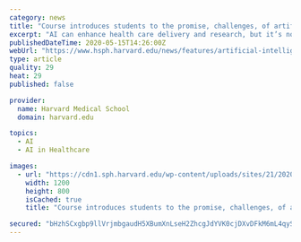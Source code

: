 ```yaml
---
category: news
title: "Course introduces students to the promise, challenges, of artificial intelligence in health"
excerpt: "AI can enhance health care delivery and research, but it’s not a replacement for the knowledge and skill of providers and scientists."
publishedDateTime: 2020-05-15T14:26:00Z
webUrl: "https://www.hsph.harvard.edu/news/features/artificial-intelligence-health-covid/"
type: article
quality: 29
heat: 29
published: false

provider:
  name: Harvard Medical School
  domain: harvard.edu

topics:
  - AI
  - AI in Healthcare

images:
  - url: "https://cdn1.sph.harvard.edu/wp-content/uploads/sites/21/2020/05/AI.jpg"
    width: 1200
    height: 800
    isCached: true
    title: "Course introduces students to the promise, challenges, of artificial intelligence in health"

secured: "bHzhSCxgbp9llVrjmbgaudH5XBumXnLseH2ZhcgJdYVK0cjDXvDFkM6mL4qyStQxtcxgkAxOEjHCBq/0LiW9oKaqiL2WAnyoJcIGuyqKMUxqtFW3OaJaNwXe8H2f25hdGiiU0uixw18TbjcPsvvfaw4IbjQmfq2Ko5LRfLKfQU/FaFhWhHYy3+jD9jkuYBZIXV4/Q94Y9ARcpsWZ1nrBxGe2hQfjlsLFlPM+L6SFBdXBhx3IKqqwmuAq2IeY+1YauFxd/B1mWTtrXstpts0uEcrhQ5QeBgNl/6Pe/s60XOOsCV9oWH1Fejpca73FFS+Jj3rmn17WY1zAU2of/X0YOFCyxx5VSSTcim7/ki4Zt/y3ioIiX0Z7AwKC99RGZSA+EvTg1+UPDtSHhfnOzIyae6caRXQkPU4JXgMhVD0lvFV5rIz4Hp1wSK12EtG2Am8AeTrHlgaimXLjzyELSvtIiKakd2/Qt+O+/K1FP/0h8cI=;2wD+610MXtWSpy+MX70EMg=="
---
```


